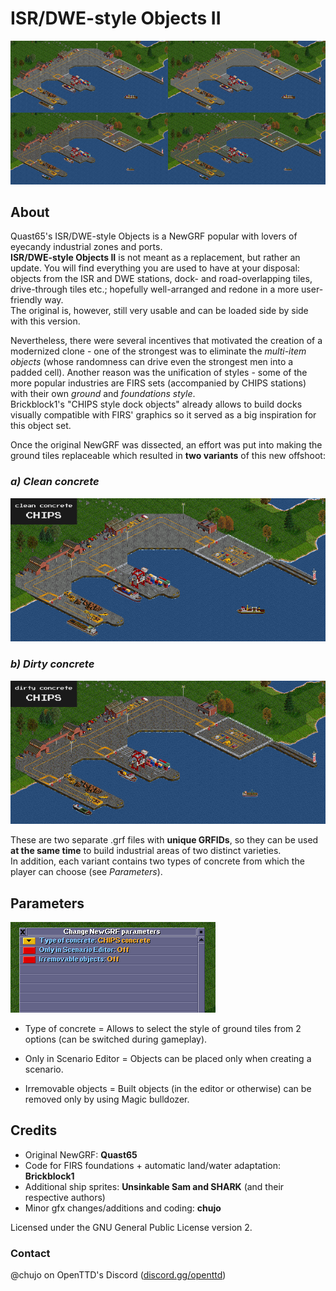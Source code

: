 # ISR/DWE-style Objects II

![Example.](/_readme/all.png)

## About

Quast65's ISR/DWE-style Objects is a NewGRF popular with lovers of eyecandy industrial zones and ports.<br>**ISR/DWE-style Objects II** is not meant as a replacement, but rather an update. You will find everything you are used to have at your disposal: objects from the ISR and DWE stations, dock- and road-overlapping tiles, drive-through tiles etc.; hopefully well-arranged and redone in a more user-friendly way.<br>
The original is, however, still very usable and can be loaded side by side with this version.

Nevertheless, there were several incentives that motivated the creation of a modernized clone - one of the strongest was to eliminate the _multi-item objects_ (whose randomness can drive even the strongest men into a padded cell).
Another reason was the unification of styles - some of the more popular industries are FIRS sets (accompanied by CHIPS stations) with their own _ground_ and _foundations style_.<br>Brickblock1's "CHIPS style dock objects" already allows to build docks visually compatible with FIRS' graphics so it served as a big inspiration for this object set.

Once the original NewGRF was dissected, an effort was put into making the ground tiles replaceable which resulted in **two variants** of this new offshoot:

### _a) Clean concrete_

![Clean concrete.](/_readme/clean.gif)

### _b) Dirty concrete_

![Dirty concrete.](/_readme/dirty.gif)

These are two separate .grf files with **unique GRFIDs**, so they can be used **at the same time** to build industrial areas of two distinct varieties.<br>In addition, each variant contains two types of concrete from which the player can choose (see _Parameters_).


## Parameters

![Parameters.](/_readme/parameters.PNG)

* Type of concrete
   = Allows to select the style of ground tiles from 2 options (can be switched during gameplay).

* Only in Scenario Editor
   = Objects can be placed only when creating a scenario.
* Irremovable objects
   = Built objects (in the editor or otherwise) can be removed only by using Magic bulldozer.


## Credits

- Original NewGRF: **Quast65**
- Code for FIRS foundations + automatic land/water adaptation: **Brickblock1**
- Additional ship sprites: **Unsinkable Sam and SHARK** (and their respective authors)
- Minor gfx changes/additions and coding: **chujo**

Licensed under the GNU General Public License version 2.


### Contact
@chujo on OpenTTD's Discord ([discord.gg/openttd](https://discord.gg/openttd))
